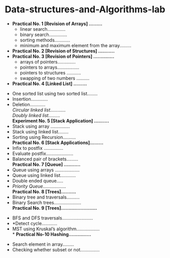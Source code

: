 # Data-structures-and-Algorithms-lab
- **Practical No. 1 [Revision of Arrays] .........<br>**
  * linear search..............<br>
   * binary search..............<br>
    * sorting methods............<br>
     * minimum and maximum element from the array.........<br>
- **Practical No. 2 [Revision of Structures] ...........<br>**
- **Practical No. 3 [Revision of Pointers] ..............<br>**
  * arrays of pointers..............<br>
   * pointers to arrays.................<br>
    * pointers to structures ...........<br>
     * swapping of two numbers ..........<br>
- **Practical No. 4 [Linked List] .........<br>**
 * One sorted list using two sorted list........<br>
  * Insertion.............<br>
   * Deletion............<br>
*Circular linked list............<br>
Doubly linked list.........<br>*
**Experiment No. 5 [Stack Application] ..........<br>**
 * Stack using array ...............<br>
  * Stack using linked list........<br>
   * Sorting using Recursion..........<br>
**Practical No. 6 [Stack Applications].........<br>**
 * Infix to postfix ...............<br>
  * Evaluate postfix.....................<br>
   * Balanced pair of brackets.........<br>
**Practical No. 7 [Queue] ...........<br>**
 * Queue using arrays ...................<br>
  * Queue using linked list............<br>
   * Double ended queue.....<br>
   * *Priority Queue..................<br>*
**Practical No. 8 [Trees]..........<br>**
 * Binary tree and traversals..........<br>
  * Binary Search trees…………………<br>
**Practical No. 9 [Trees]……………………<br>**
 - BFS and DFS traversals……………………<br>
  - *Detect cycle…………<br>
   - MST using Kruskal’s algorithm………………<br>*
**Practical No-10 Hashing……………<br>**
 * Search element in array………<br>
  * Checking whether subset or not……………<br>
